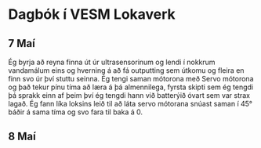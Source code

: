 # Dagbók í VESM Lokaverk

## 7 Maí
Ég byrja að reyna finna út úr ultrasensorinum og lendi í nokkrum vandamálum eins og hverning á að fá outputting sem útkomu og fleira en finn
svo úr því stuttu seinna. Ég tengi saman mótorona með Servo mótorona og það tekur pínu tíma að læra á þá almennilega, fyrsta skipti sem ég
tengdi þá sprakk einn af þeim því ég tengdi hann við batterýið óvart sem var strax lagað. Ég fann líka loksins leið til að láta servo mótorana snúast saman í 45° báðir á sama tíma og svo fara til baka á 0.

## 8 Maí
